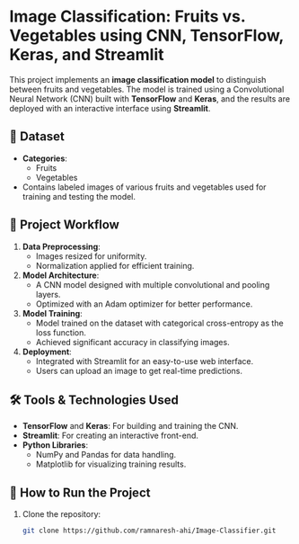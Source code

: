 # Image Classification: Fruits vs. Vegetables using CNN, TensorFlow, Keras, and Streamlit

This project implements an **image classification model** to distinguish between fruits and vegetables. The model is trained using a Convolutional Neural Network (CNN) built with **TensorFlow** and **Keras**, and the results are deployed with an interactive interface using **Streamlit**.

## 📁 Dataset
- **Categories**:
  - Fruits
  - Vegetables
- Contains labeled images of various fruits and vegetables used for training and testing the model.

## 🔧 Project Workflow
1. **Data Preprocessing**:
   - Images resized for uniformity.
   - Normalization applied for efficient training.
2. **Model Architecture**:
   - A CNN model designed with multiple convolutional and pooling layers.
   - Optimized with an Adam optimizer for better performance.
3. **Model Training**:
   - Model trained on the dataset with categorical cross-entropy as the loss function.
   - Achieved significant accuracy in classifying images.
4. **Deployment**:
   - Integrated with Streamlit for an easy-to-use web interface.
   - Users can upload an image to get real-time predictions.

## 🛠️ Tools & Technologies Used
- **TensorFlow** and **Keras**: For building and training the CNN.
- **Streamlit**: For creating an interactive front-end.
- **Python Libraries**:
  - NumPy and Pandas for data handling.
  - Matplotlib for visualizing training results.

## 🚀 How to Run the Project
1. Clone the repository:
   ```bash
   git clone https://github.com/ramnaresh-ahi/Image-Classifier.git
